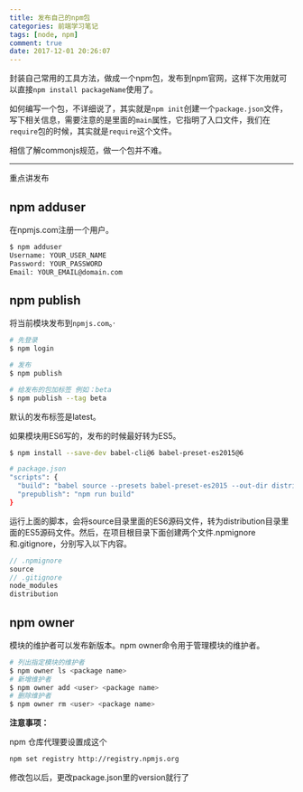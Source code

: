 ```yaml
---
title: 发布自己的npm包
categories: 前端学习笔记
tags: [node, npm]
comment: true
date: 2017-12-01 20:26:07
---
```


封装自己常用的工具方法，做成一个npm包，发布到npm官网，这样下次用就可以直接`npm install packageName`使用了。

如何编写一个包，不详细说了，其实就是`npm init`创建一个`package.json`文件，写下相关信息，需要注意的是里面的`main`属性，它指明了入口文件，我们在`require`包的时候，其实就是`require`这个文件。

相信了解commonjs规范，做一个包并不难。

---

重点讲发布

<!-- more -->

## npm adduser
在npmjs.com注册一个用户。

```bash
$ npm adduser
Username: YOUR_USER_NAME
Password: YOUR_PASSWORD
Email: YOUR_EMAIL@domain.com
```

## npm publish
将当前模块发布到`npmjs.com`。·

```bash
# 先登录
$ npm login

# 发布
$ npm publish

# 给发布的包加标签 例如：beta
$ npm publish --tag beta
```

默认的发布标签是latest。

如果模块用ES6写的，发布的时候最好转为ES5。

```bash
$ npm install --save-dev babel-cli@6 babel-preset-es2015@6

# package.json
"scripts": {
  "build": "babel source --presets babel-preset-es2015 --out-dir distribution",
  "prepublish": "npm run build"
}
```
运行上面的脚本，会将source目录里面的ES6源码文件，转为distribution目录里面的ES5源码文件。然后，在项目根目录下面创建两个文件.npmignore和.gitignore，分别写入以下内容。

```js
// .npmignore
source
// .gitignore
node_modules
distribution
```

## npm owner

模块的维护者可以发布新版本。npm owner命令用于管理模块的维护者。

```bash
# 列出指定模块的维护者
$ npm owner ls <package name>
# 新增维护者
$ npm owner add <user> <package name>
# 删除维护者
$ npm owner rm <user> <package name>
```

**注意事项：**

npm 仓库代理要设置成这个
```bash
npm set registry http://registry.npmjs.org
```

修改包以后，更改package.json里的version就行了